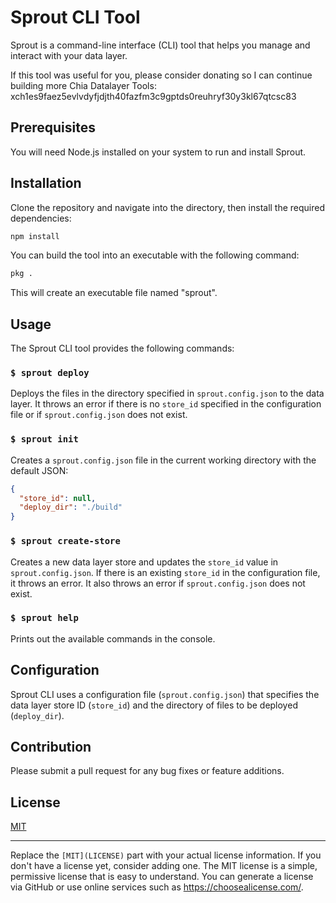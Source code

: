 # Sprout CLI Tool

Sprout is a command-line interface (CLI) tool that helps you manage and interact with your data layer. 

If this tool was useful for you, please consider donating so I can continue building more Chia Datalayer Tools: xch1es9faez5evlvdyfjdjth40fazfm3c9gptds0reuhryf30y3kl67qtcsc83

## Prerequisites

You will need Node.js installed on your system to run and install Sprout.

## Installation

Clone the repository and navigate into the directory, then install the required dependencies:

```bash
npm install
```

You can build the tool into an executable with the following command:

```bash
pkg .
```

This will create an executable file named "sprout".

## Usage

The Sprout CLI tool provides the following commands:

### `$ sprout deploy`

Deploys the files in the directory specified in `sprout.config.json` to the data layer. It throws an error if there is no `store_id` specified in the configuration file or if `sprout.config.json` does not exist.

### `$ sprout init`

Creates a `sprout.config.json` file in the current working directory with the default JSON:

```json
{
  "store_id": null,
  "deploy_dir": "./build"
}
```

### `$ sprout create-store`

Creates a new data layer store and updates the `store_id` value in `sprout.config.json`. If there is an existing `store_id` in the configuration file, it throws an error. It also throws an error if `sprout.config.json` does not exist.

### `$ sprout help`

Prints out the available commands in the console.

## Configuration

Sprout CLI uses a configuration file (`sprout.config.json`) that specifies the data layer store ID (`store_id`) and the directory of files to be deployed (`deploy_dir`).

## Contribution

Please submit a pull request for any bug fixes or feature additions.

## License

[MIT](LICENSE)

---

Replace the `[MIT](LICENSE)` part with your actual license information. If you don't have a license yet, consider adding one. The MIT license is a simple, permissive license that is easy to understand. You can generate a license via GitHub or use online services such as https://choosealicense.com/.